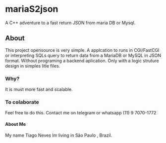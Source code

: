 # mariaS2json
A C++ adventure to a fast return JSON from maria DB or Mysql. 

## About

This project opensource is very simple. 
A applcation to runs in CGI/FastCGI or interpreting SQLs query to return data from a MariaDB or MySQL in JSON format. Without programing a backend aplication. Only with a logic struture design in simples litle files.

### Why?

It is must more fast and scalable.

### To colaborate

Feel free to do this.
Contact me on telegram or whatsapp (11) 9 7070-1772

#### About Me
My name Tiago Neves
Im living in São Paulo , Brazil.
